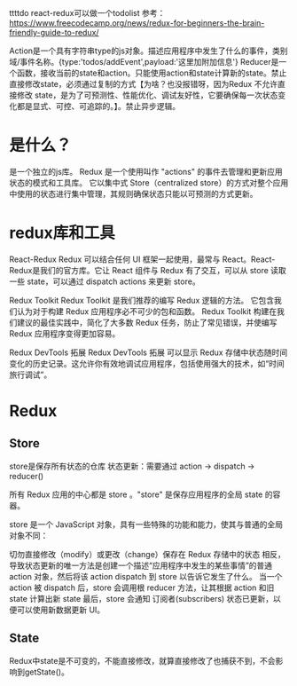 ttttdo
react-redux可以做一个todolist 参考：https://www.freecodecamp.org/news/redux-for-beginners-the-brain-friendly-guide-to-redux/


Action是一个具有字符串type的js对象。描述应用程序中发生了什么的事件，类别域/事件名称。{type:'todos/addEvent',payload:'这里加附加信息'}
Reducer是一个函数，接收当前的state和action。只能使用action和state计算新的state。禁止直接修改state，必须通过复制的方式【为啥？也没报错呀，因为Redux 不允许直接修改 state，是为了可预测性、性能优化、调试友好性，它要确保每一次状态变化都是显式、可控、可追踪的。】。禁止异步逻辑。


# 是什么？
是一个独立的js库。
Redux 是一个使用叫作 "actions" 的事件去管理和更新应用状态的模式和工具库。 它以集中式 Store（centralized store）的方式对整个应用中使用的状态进行集中管理，其规则确保状态只能以可预测的方式更新。

# redux库和工具
React-Redux
Redux 可以结合任何 UI 框架一起使用，最常与 React。React-Redux是我们的官方库。它让 React 组件与 Redux 有了交互，可以从 store 读取一些 state，可以通过 dispatch actions 来更新 store。

Redux Toolkit
Redux Toolkit 是我们推荐的编写 Redux 逻辑的方法。 它包含我们认为对于构建 Redux 应用程序必不可少的包和函数。 Redux Toolkit 构建在我们建议的最佳实践中，简化了大多数 Redux 任务，防止了常见错误，并使编写 Redux 应用程序变得更加容易。

Redux DevTools 拓展
Redux DevTools 拓展 可以显示 Redux 存储中状态随时间变化的历史记录。这允许你有效地调试应用程序，包括使用强大的技术，如“时间旅行调试”。

# Redux
## Store
store是保存所有状态的仓库
状态更新：需要通过 action -> dispatch -> reducer()

所有 Redux 应用的中心都是 store 。"store" 是保存应用程序的全局 state 的容器。

store 是一个 JavaScript 对象，具有一些特殊的功能和能力，使其与普通的全局对象不同：

切勿直接修改（modify）或更改（change）保存在 Redux 存储中的状态
相反，导致状态更新的唯一方法是创建一个描述“应用程序中发生的某些事情”的普通 action 对象，然后将该 action dispatch 到 store 以告诉它发生了什么。
当一个 action 被 dispatch 后，store 会调用根 reducer 方法，让其根据 action 和旧 state 计算出新 state
最后，store 会通知 订阅者(subscribers) 状态已更新，以便可以使用新数据更新 UI。

## State
Redux中state是不可变的，不能直接修改，就算直接修改了也捕获不到，不会影响到getState()。
